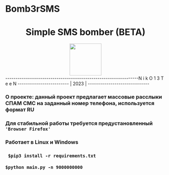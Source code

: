 # Bomb3rSMS

<h1 align="center"> Simple SMS bomber (BETA) </h1>
<div align="center">
  <img src="https://media3.giphy.com/media/1APhzHR4iu9LLo5kiJ/giphy.gif?cid=ecf05e47nbwb1i9ncbcv562ihfj6d4q00tq4rz665khtocz9&rid=giphy.gif&ct=s" width="100">
</div>
-----------------------------------------------------------------N i k O 1 3 T e e N ------------------------- | 2023 | ------------------------------
<h3> О проекте: данный проект предлагает массовые расслыки СПАМ СМС на заданный номер телефона, используется формат RU <h3>
<h3> Для стабильной работы требуется предустановленный <code> 'Browser Firefox' </code> </h3>
<h3> Работает в Linux и Windows </h3>
  <h3><pre><code> $pip3 install -r requirements.txt </code> <br>
<code>$python main.py -n 9000000000</code></pre></h2>
